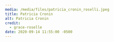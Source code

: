 ```yaml
---
media: /media/files/patricia_cronin_roselli.jpeg
title: Patricia Cronin
alt: Patricia Cronin
credit:
  - grace-roselle
date: 2020-09-14 11:55:00 -0500
---
```

